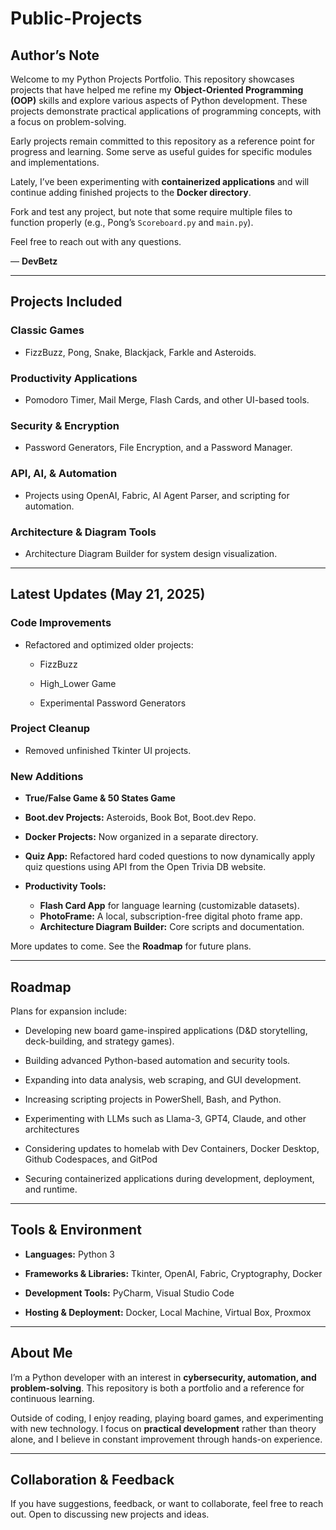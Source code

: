 # **Public-Projects**

## **Author’s Note**

Welcome to my Python Projects Portfolio. This repository showcases projects that have helped me refine my **Object-Oriented Programming (OOP)** skills and explore various aspects of Python development. These projects demonstrate practical applications of programming concepts, with a focus on problem-solving.

Early projects remain committed to this repository as a reference point for progress and learning. Some serve as useful guides for specific modules and implementations.

Lately, I’ve been experimenting with **containerized applications** and will continue adding finished projects to the **Docker directory**.

Fork and test any project, but note that some require multiple files to function properly (e.g., Pong’s `Scoreboard.py` and `main.py`).

Feel free to reach out with any questions.

— **DevBetz**

---

## **Projects Included**

### **Classic Games**

- FizzBuzz, Pong, Snake, Blackjack, Farkle and Asteroids.
    

### **Productivity Applications**

- Pomodoro Timer, Mail Merge, Flash Cards, and other UI-based tools.
    

### **Security & Encryption**

- Password Generators, File Encryption, and a Password Manager.
    

### **API, AI, & Automation**

- Projects using OpenAI, Fabric, AI Agent Parser, and scripting for automation.
    

### **Architecture & Diagram Tools**

- Architecture Diagram Builder for system design visualization.
    

---

## **Latest Updates (May 21, 2025)**

### Code Improvements

- Refactored and optimized older projects:
    
    - FizzBuzz
        
    - High_Lower Game
        
    - Experimental Password Generators
        

### Project Cleanup

- Removed unfinished Tkinter UI projects.
    

### New Additions

- **True/False Game & 50 States Game**
    
- **Boot.dev Projects:** Asteroids, Book Bot, Boot.dev Repo.
    
- **Docker Projects:** Now organized in a separate directory.
    
- **Quiz App:** Refactored hard coded questions to now dynamically apply quiz questions using API from the Open Trivia DB website.
    
- **Productivity Tools:**
    
    - **Flash Card App** for language learning (customizable datasets).        
    - **PhotoFrame:** A local, subscription-free digital photo frame app.
    - **Architecture Diagram Builder:** Core scripts and documentation.
        

More updates to come. See the **Roadmap** for future plans.

---

## **Roadmap**

Plans for expansion include:

- Developing new board game-inspired applications (D&D storytelling, deck-building, and strategy games).
    
- Building advanced Python-based automation and security tools.
    
- Expanding into data analysis, web scraping, and GUI development.
    
- Increasing scripting projects in PowerShell, Bash, and Python.
  
- Experimenting with LLMs such as Llama-3, GPT4, Claude, and other architectures

- Considering updates to homelab with Dev Containers, Docker Desktop, Github Codespaces, and GitPod

- Securing containerized applications during development, deployment, and runtime.

---

## **Tools & Environment**

- **Languages:** Python 3
    
- **Frameworks & Libraries:** Tkinter, OpenAI, Fabric, Cryptography, Docker
    
- **Development Tools:** PyCharm, Visual Studio Code
    
- **Hosting & Deployment:** Docker, Local Machine, Virtual Box, Proxmox
    

---

## **About Me**

I’m a Python developer with an interest in **cybersecurity, automation, and problem-solving**. This repository is both a portfolio and a reference for continuous learning.

Outside of coding, I enjoy reading, playing board games, and experimenting with new technology. I focus on **practical development** rather than theory alone, and I believe in constant improvement through hands-on experience.

---

## **Collaboration & Feedback**

If you have suggestions, feedback, or want to collaborate, feel free to reach out. Open to discussing new projects and ideas.





